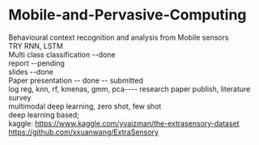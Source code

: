 # Mobile-and-Pervasive-Computing

Behavioural context recognition and analysis from Mobile sensors<br/>
TRY RNN, LSTM <br/>
Multi class classification --done<br/>
report --pending<br/>
slides --done<br/>
Paper presentation -- done -- submitted<br/>
log reg, knn, rf, kmenas, gmm, pca---- research paper publish, literature survey<br/>
multimodal deep learning, zero shot, few shot<br/>
deep learning based; <br/>
kaggle: https://www.kaggle.com/yvaizman/the-extrasensory-dataset <br/>
https://github.com/xxuanwang/ExtraSensory

